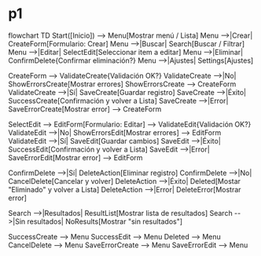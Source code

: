 # p1
flowchart TD
Start([Inicio]) --> Menu[Mostrar menú / Lista]
Menu -->|Crear| CreateForm[Formulario: Crear]
Menu -->|Buscar| Search[Buscar / Filtrar]
Menu -->|Editar| SelectEdit[Seleccionar item a editar]
Menu -->|Eliminar| ConfirmDelete{Confirmar eliminación?}
Menu -->|Ajustes| Settings[Ajustes]


CreateForm --> ValidateCreate{Validación OK?}
ValidateCreate -->|No| ShowErrorsCreate[Mostrar errores]
ShowErrorsCreate --> CreateForm
ValidateCreate -->|Sí| SaveCreate[Guardar registro]
SaveCreate -->|Éxito| SuccessCreate[Confirmación y volver a Lista]
SaveCreate -->|Error| SaveErrorCreate[Mostrar error] --> CreateForm


SelectEdit --> EditForm[Formulario: Editar] --> ValidateEdit{Validación OK?}
ValidateEdit -->|No| ShowErrorsEdit[Mostrar errores] --> EditForm
ValidateEdit -->|Sí| SaveEdit[Guardar cambios]
SaveEdit -->|Éxito| SuccessEdit[Confirmación y volver a Lista]
SaveEdit -->|Error| SaveErrorEdit[Mostrar error] --> EditForm


ConfirmDelete -->|Sí| DeleteAction[Eliminar registro]
ConfirmDelete -->|No| CancelDelete[Cancelar y volver]
DeleteAction -->|Éxito| Deleted[Mostar "Eliminado" y volver a Lista]
DeleteAction -->|Error| DeleteError[Mostrar error]


Search -->|Resultados| ResultList[Mostrar lista de resultados]
Search -->|Sin resultados| NoResults[Mostrar "sin resultados"]


SuccessCreate --> Menu
SuccessEdit --> Menu
Deleted --> Menu
CancelDelete --> Menu
SaveErrorCreate --> Menu
SaveErrorEdit --> Menu
